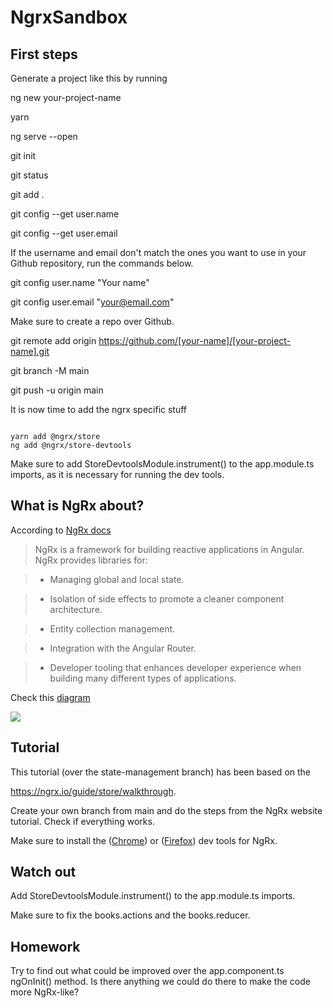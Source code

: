 
  

# NgrxSandbox

  

## First steps

  

Generate a project like this by running

  
  

ng new your-project-name

yarn

ng serve --open

git init

git status

git add .

git config --get user.name

git config --get user.email

If the username and email don't match the ones you want to use in your Github repository, run the commands below.

git config user.name "Your name"

git config user.email "your@email.com"

Make sure to create a repo over Github.

git remote add origin https://github.com/[your-name]/[your-project-name].git

git branch -M main

git push -u origin main

  

It is now time to add the ngrx specific stuff

  

```

yarn add @ngrx/store
ng add @ngrx/store-devtools            

```
Make sure to add StoreDevtoolsModule.instrument() to the app.module.ts imports, as it is necessary for running the dev tools.

## What is NgRx about?

  

According to [NgRx docs](https://ngrx.io/docs#what-is-ngrx)

  

> NgRx is a framework for building reactive applications in Angular. NgRx provides libraries for:


>  - Managing global and local state.

>  - Isolation of side effects to promote a cleaner component architecture.

>  - Entity collection management.

>  - Integration with the Angular Router.

>  - Developer tooling that enhances developer experience when building many different types of applications.

  

Check this [diagram](https://ngrx.io/docs#what-is-ngrx)

[<img src="https://ngrx.io/generated/images/guide/store/state-management-lifecycle.png">](https://ngrx.io/generated/images/guide/store/state-management-lifecycle.png)

  

## Tutorial

  

This tutorial (over the state-management branch) has been based on the

https://ngrx.io/guide/store/walkthrough.

Create your own branch from main and do the steps from the NgRx website tutorial. Check if everything works.

Make sure to install the ([Chrome](https://chrome.google.com/webstore/detail/redux-devtools/lmhkpmbekcpmknklioeibfkpmmfibljd?hl=pt-BR)) or ([Firefox](https://addons.mozilla.org/en-US/firefox/addon/reduxdevtools/)) dev tools for NgRx.

  

## Watch out

  

Add StoreDevtoolsModule.instrument() to the app.module.ts imports.

Make sure to fix the books.actions and the books.reducer.


## Homework
Try to find out what could be improved over the app.component.ts ngOnInit() method. Is there anything we could do there to make the code more NgRx-like?
